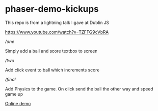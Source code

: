 # phaser-demo-kickups

This repo is from a lightning talk I gave at Dublin JS

https://www.youtube.com/watch?v=TZFFG9cVbRA

*/one*

Simply add a ball and score textbox to screen

*/two*

Add click event to ball which increments score

*/final*

Add Physics to the game. On click send the ball the other way and speed game up

[Online demo](http://www.rte.ie/kickups/)



